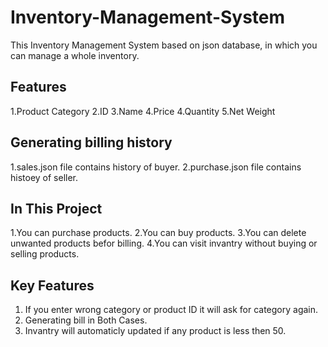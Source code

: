 # Inventory-Management-System
This Inventory Management System based on json database, in which you can manage a whole inventory.
## Features
1.Product Category
2.ID
3.Name
4.Price
4.Quantity
5.Net Weight
## Generating billing history
1.sales.json file contains history of buyer.
2.purchase.json file contains histoey of seller.
## In This Project
1.You can purchase products.
2.You can buy products.
3.You can delete unwanted products befor billing.
4.You can visit invantry without buying or selling products.
## Key Features
1. If you enter wrong category or product ID it will ask for category again.
2. Generating bill in Both Cases.
3. Invantry will automaticly updated if any product is less then 50.
